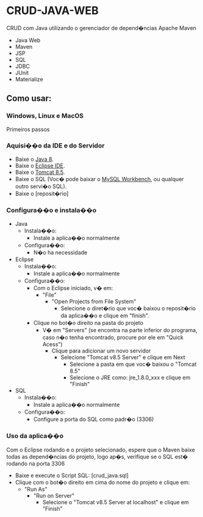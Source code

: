 # CRUD-JAVA-WEB
CRUD com Java utilizando o gerenciador de depend�ncias Apache Maven 

- Java Web
- Maven
- JSP
- SQL
- JDBC
- JUnit
- Materialize

## Como usar:
### Windows, Linux e MacOS
Primeiros passos
### Aquisi��o da IDE e do Servidor
- Baixe o [Java 8](https://www.java.com/pt_BR/download/).
- Baixe o [Eclipse IDE](https://www.eclipse.org/downloads/).
- Baixe o [Tomcat 8.5](https://tomcat.apache.org/download-80.cgi).
- Baixe o SQL (Voc� pode baixar o [MySQL Workbench](https://dev.mysql.com/downloads/workbench/), ou qualquer outro servi�o SQL).
- Baixe o [reposit�rio]
### Configura��o e instala��o
- Java
  - Instala��o:
    - Instale a aplica��o normalmente
  - Configura��o:
    - N�o ha necessidade
- Eclipse
  - Instala��o:
    - Instale a aplica��o normalmente
  - Configura��o:
    - Com o Eclipse iniciado, v� em:
      - "File"
        - "Open Projects from File System"
          - Selecione o diret�rio que voc� baixou o reposit�rio da aplica��o e clique em "finish".
    - Clique no bot�o direito na pasta do projeto
      - V� em "Servers" (se encontra na parte inferior do programa, caso n�o tenha encontrado, procure por ele em "Quick Acess")
        - Clique para adicionar um novo servidor
          - Selecione "Tomcat v8.5 Server" e clique em Next
            - Selecione a pasta em que voc� baixou o "Tomcat 8.5"
            - Selecione o JRE como: jre_1.8.0_xxx e clique em "Finish"
- SQL
  - Instala��o:
    - Instale a aplica��o normalmente
  - Configura��o:
    - Configure a porta do SQL como padr�o (3306)
    
### Uso da aplica��o
Com o Eclipse rodando e o projeto selecionado, espere que o Maven baixe todas as depend�ncias do projeto, logo ap�s, verifique se o SQL est� rodando na porta 3306
- Baixe e execute o Script SQL: [crud_java.sql]
- Clique com o bot�o direito em cima do nome do projeto e clique em:
  - "Run As"
    - "Run on Server"
      - Selecione o "Tomcat v8.5 Server at localhost" e clique em "Finish"